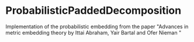 # ProbabilisticPaddedDecomposition
Implementation of the probabilistic embedding from the paper "Advances in metric embedding theory by Ittai Abraham, Yair Bartal and Ofer Nieman "
